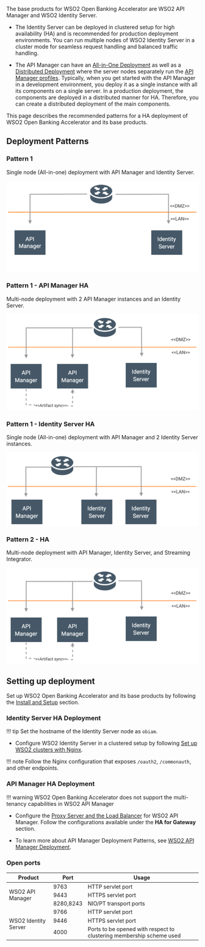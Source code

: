 The base products for WSO2 Open Banking Accelerator are WSO2 API Manager and WSO2 Identity Server. 

- The Identity Server can be deployed in clustered setup for high availability (HA) and is recommended for production 
deployment environments. You can run multiple nodes of WSO2 Identity Server in a cluster mode for seamless request 
handling and balanced traffic handling. 

- The API Manager can have an [All-in-One Deployment](https://apim.docs.wso2.com/en/4.0.0/install-and-setup/setup/single-node/all-in-one-deployment-overview/#!)
as well as a [Distributed Deployment](https://apim.docs.wso2.com/en/4.0.0/install-and-setup/setup/distributed-deployment/understanding-the-distributed-deployment-of-wso2-api-m)
where the server nodes separately run the [API Manager profiles](https://apim.docs.wso2.com/en/4.0.0/install-and-setup/setup/distributed-deployment/understanding-the-distributed-deployment-of-wso2-api-m/#api-m-profiles).
Typically, when you get started with the API Manager in a development environment, you deploy it as a 
single instance with all its components on a single server. In a production deployment, the components are 
deployed in a distributed manner for HA. Therefore, you can create a distributed deployment of the main components. 

This page describes the recommended patterns for a HA deployment of WSO2 Open Banking Accelerator and its
base products.

## Deployment Patterns

### Pattern 1

Single node (All-in-one) deployment with API Manager and Identity Server.

![pattern-1](../assets/img/install-and-setup/deployment-patterns/pattern-1.png)

### Pattern 1 - API Manager HA

Multi-node deployment with 2 API Manager instances and an Identity Server.

![pattern-1-apim-ha](../assets/img/install-and-setup/deployment-patterns/pattern-1-apim-ha.png)

### Pattern 1 - Identity Server HA

Single node (All-in-one) deployment with API Manager and 2 Identity Server instances.

![pattern-1-is-ha](../assets/img/install-and-setup/deployment-patterns/pattern-1-is-ha.png)

### Pattern 2 - HA

Multi-node deployment with API Manager, Identity Server, and Streaming Integrator.

![pattern-2](../assets/img/install-and-setup/deployment-patterns/pattern-2.png)

## Setting up deployment

Set up WSO2 Open Banking Accelerator and its base products by following the [Install and Setup](setting-up-servers.md)
section. 

### Identity Server HA Deployment

!!! tip
    Set the hostname of the Identity Server node as `obiam`.

- Configure WSO2 Identity Server in a clustered setup by following 
  [Set up WSO2 clusters with Nginx](https://is.docs.wso2.com/en/5.11.0/deploy/front-with-the-nginx-load-balancer/).

!!! note
    Follow the Nginx configuration that exposes `/oauth2`, `/commonauth`, and other endpoints.

### API Manager HA Deployment

!!! warning
    WSO2 Open Banking Accelerator does not support the multi-tenancy capabilities in WSO2 API Manager

- Configure the [Proxy Server and the Load Balancer](https://apim.docs.wso2.com/en/4.0.0/install-and-setup/setup/setting-up-proxy-server-and-the-load-balancer/configuring-the-proxy-server-and-the-load-balancer/#step-2-configure-the-load-balancerreverse-proxy-server)
  for WSO2 API Manager. Follow the configurations available under the **HA for Gateway** section.

- To learn more about API Manager Deployment Patterns, see 
[WSO2 API Manager Deployment](https://apim.docs.wso2.com/en/4.0.0/install-and-setup/setup/deployment-overview/).

### Open ports

<table>
   <thead>
      <tr>
         <th>Product</th>
         <th>Port</th>
         <th>Usage</th>
      </tr>
   </thead>
   <tbody>
      <tr>
         <td rowspan="3">WSO2 API Manager</td>
         <td>9763</td>
         <td>HTTP servlet port</td>
      </tr>
      <tr>
         <td>9443</td>
         <td>HTTPS servlet port</td>
      </tr>
      <tr>
         <td>8280,8243</td>
         <td>NIO/PT transport ports</td>
      </tr>
      <tr>
         <td rowspan="3">WSO2 Identity Server</td>
         <td>9766</td>
         <td>HTTP servlet port</td>
      </tr>
      <tr>
         <td>9446</td>
         <td>HTTPS servlet port</td>
      </tr>
      <tr>
         <td>4000</td>
         <td>Ports to be opened with respect to clustering membership scheme used</td>
      </tr>
   <tbody>
</table>

